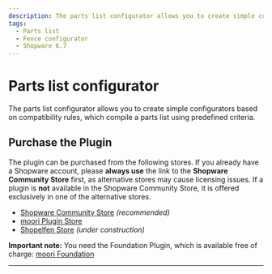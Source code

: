 ```yaml
---
description: The parts list configurator allows you to create simple configurators based on compatibility rules, which compile a parts list using predefined criteria.
tags:
  - Parts list
  - Fence configurator
  - Shopware 6.7
---
```


# Parts list configurator

The parts list configurator allows you to create simple configurators based on compatibility rules, which compile a parts list using predefined criteria.

## Purchase the Plugin

The plugin can be purchased from the following stores. If you already have a Shopware account, please **always use** the link to the **Shopware Community Store** first, as alternative stores may cause licensing issues. If a plugin is **not** available in the Shopware Community Store, it is offered exclusively in one of the alternative stores.

- [Shopware Community Store](https://store.shopware.com/en/search?search=MoorlPartsListConfigurator) *(recommended)*
- [moori Plugin Store](https://moori-plugin-store.com/MoorlPartsListConfigurator)
- [Shopelfen Store](https://www.shopelfen.de/) *(under construction)*


**Important note:** You need the Foundation Plugin, which is available free of charge: [moori Foundation](../MoorlFoundation/index.md)


---
